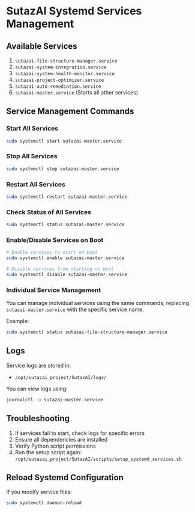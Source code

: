 # SutazAI Systemd Services Management

## Available Services

1. `sutazai-file-structure-manager.service`
2. `sutazai-system-integration.service`
3. `sutazai-system-health-monitor.service`
4. `sutazai-project-optimizer.service`
5. `sutazai-auto-remediation.service`
6. `sutazai-master.service` (Starts all other services)

## Service Management Commands

### Start All Services

```bash
sudo systemctl start sutazai-master.service
```

### Stop All Services

```bash
sudo systemctl stop sutazai-master.service
```

### Restart All Services

```bash
sudo systemctl restart sutazai-master.service
```

### Check Status of All Services

```bash
sudo systemctl status sutazai-master.service
```

### Enable/Disable Services on Boot

```bash
# Enable services to start on boot
sudo systemctl enable sutazai-master.service

# Disable services from starting on boot
sudo systemctl disable sutazai-master.service
```

### Individual Service Management

You can manage individual services using the same commands, replacing `sutazai-master.service` with the specific service name.

Example:

```bash
sudo systemctl status sutazai-file-structure-manager.service
```

## Logs

Service logs are stored in:

- `/opt/sutazai_project/SutazAI/logs/`

You can view logs using:

```bash
journalctl -u sutazai-master.service
```

## Troubleshooting

1. If services fail to start, check logs for specific errors
2. Ensure all dependencies are installed
3. Verify Python script permissions
4. Run the setup script again: `/opt/sutazai_project/SutazAI/scripts/setup_systemd_services.sh`

## Reload Systemd Configuration

If you modify service files:

```bash
sudo systemctl daemon-reload
```
